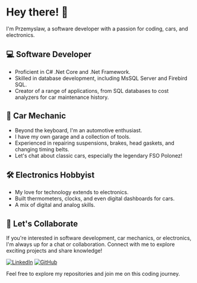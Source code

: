 # Hey there! 👋

I'm Przemyslaw, a software developer with a passion for coding, cars, and electronics.

## 💻 Software Developer

- Proficient in C# .Net Core and .Net Framework.
- Skilled in database development, including MsSQL Server and Firebird SQL.
- Creator of a range of applications, from SQL databases to cost analyzers for car maintenance history.

## 🚗 Car Mechanic

- Beyond the keyboard, I'm an automotive enthusiast.
- I have my own garage and a collection of tools.
- Experienced in repairing suspensions, brakes, head gaskets, and changing timing belts.
- Let's chat about classic cars, especially the legendary FSO Polonez!

## 🛠️ Electronics Hobbyist

- My love for technology extends to electronics.
- Built thermometers, clocks, and even digital dashboards for cars.
- A mix of digital and analog skills.

## 🤝 Let's Collaborate

If you're interested in software development, car mechanics, or electronics, I'm always up for a chat or collaboration. Connect with me to explore exciting projects and share knowledge!

[![LinkedIn](https://img.shields.io/badge/LinkedIn-Connect-blue)](https://www.linkedin.com/in/your-profile)
[![GitHub](https://img.shields.io/badge/GitHub-Follow-brightgreen)](https://github.com/your-username)

Feel free to explore my repositories and join me on this coding journey.

<!---
Przemyslaw-Witczak/Przemyslaw-Witczak is a ✨ special ✨ repository because its `README.md` (this file) appears on your GitHub profile.
You can click the Preview link to take a look at your changes.
--->
